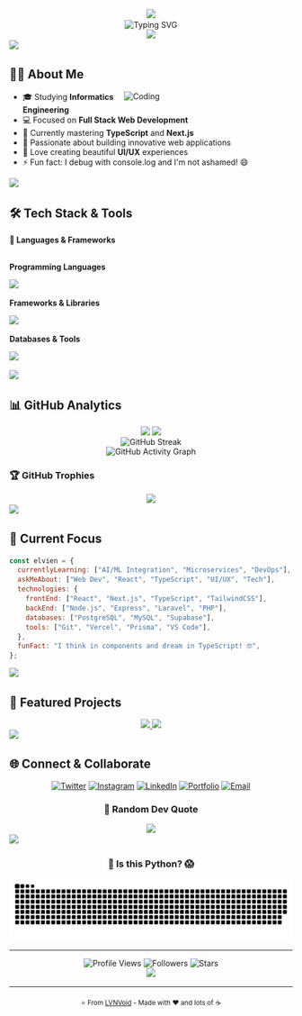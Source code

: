 <!-- README.md -->
<div align="center">
  <img src="https://capsule-render.vercel.app/api?type=waving&color=gradient&customColorList=12&height=300&section=header&text=大家好!%20%F0%9F%91%8B%F0%9F%8F%BB&fontSize=70&fontColor=fff&animation=fadeIn&fontAlignY=38&desc=Full%20Stack%20Developer%20%7C%20Tech%20Enthusiast&descAlignY=51&descAlign=50" />
</div>

<div align="center">
  <img src="https://readme-typing-svg.demolab.com?font=Fira+Code&pause=1000&color=06DF9B&center=true&width=600&lines=Building+the+future+with+code+%F0%9F%9A%80;TypeScript+%2B+Next.js+Developer;Always+learning+something+new+%F0%9F%8C%B1;Clean+code+enthusiast+%E2%9C%A8" alt="Typing SVG" />
</div>

<div align="center">
  <img src="https://media.giphy.com/media/qgQUggAC3Pfv687qPC/giphy.gif" width="250" />
</div>

<img src="https://user-images.githubusercontent.com/73097560/115834477-dbab4500-a447-11eb-908a-139a6edaec5c.gif">

## 👨‍💻 About Me

<img align="right" alt="Coding" width="300" src="https://cdn.dribbble.com/users/1162077/screenshots/3848914/programmer.gif">

- 🎓 Studying **Informatics Engineering**
- 💻 Focused on **Full Stack Web Development**
- 🌱 Currently mastering **TypeScript** and **Next.js**
- 🚀 Passionate about building innovative web applications
- 🎨 Love creating beautiful **UI/UX** experiences
- ⚡ Fun fact: I debug with console.log and I'm not ashamed! 😄

<img src="https://user-images.githubusercontent.com/73097560/115834477-dbab4500-a447-11eb-908a-139a6edaec5c.gif">

## 🛠 Tech Stack & Tools

<summary><b>🚀 Languages & Frameworks</b></summary>
<br>

**Programming Languages**

<p align="left">
  <img src="https://skillicons.dev/icons?i=js,ts,php,python,html,css" />
</p>

**Frameworks & Libraries**

<p align="left">
  <img src="https://skillicons.dev/icons?i=react,nextjs,express,laravel,tailwind,nodejs" />
</p>

**Databases & Tools**

<p align="left">
  <img src="https://skillicons.dev/icons?i=postgres,mysql,supabase,prisma,git,vercel,vscode,figma" />
</p>

<img src="https://user-images.githubusercontent.com/73097560/115834477-dbab4500-a447-11eb-908a-139a6edaec5c.gif">

## 📊 GitHub Analytics

<div align="center">
  <img height="180em" src="https://github-readme-stats.vercel.app/api?username=LVNVoid&show_icons=true&theme=react&include_all_commits=true&count_private=true&hide_border=true&bg_color=0D1117&title_color=F85D7F&icon_color=F8D866"/>
  <img height="180em" src="https://github-readme-stats.vercel.app/api/top-langs/?username=LVNVoid&layout=compact&theme=react&hide_border=true&bg_color=0D1117&title_color=F85D7F&icon_color=F8D866"/>
</div>

<div align="center">
  <img src="https://github-readme-streak-stats.herokuapp.com/?user=LVNVoid&theme=react&hide_border=true&background=0D1117&stroke=0000&ring=F85D7F&fire=F8D866&currStreakLabel=F8D866" alt="GitHub Streak" />
</div>

<div align="center">
  <img src="https://github-readme-activity-graph.vercel.app/graph?username=LVNVoid&bg_color=0D1117&color=F8D866&line=F85D7F&point=FFFFFF&area=true&hide_border=true" alt="GitHub Activity Graph" />
</div>

### 🏆 GitHub Trophies

<div align="center">
  <img src="https://github-profile-trophy.vercel.app/?username=LVNVoid&theme=discord&no-frame=true&no-bg=true&margin-w=4&row=1" />
</div>

<img src="https://user-images.githubusercontent.com/73097560/115834477-dbab4500-a447-11eb-908a-139a6edaec5c.gif">

## 🎯 Current Focus

```javascript
const elvien = {
  currentlyLearning: ["AI/ML Integration", "Microservices", "DevOps"],
  askMeAbout: ["Web Dev", "React", "TypeScript", "UI/UX", "Tech"],
  technologies: {
    frontEnd: ["React", "Next.js", "TypeScript", "TailwindCSS"],
    backEnd: ["Node.js", "Express", "Laravel", "PHP"],
    databases: ["PostgreSQL", "MySQL", "Supabase"],
    tools: ["Git", "Vercel", "Prisma", "VS Code"],
  },
  funFact: "I think in components and dream in TypeScript! 🤓",
};
```

<img src="https://user-images.githubusercontent.com/73097560/115834477-dbab4500-a447-11eb-908a-139a6edaec5c.gif">

## 🌟 Featured Projects

<div align="center">
  <a href="https://github.com/LVNVoid">
    <img src="https://github-readme-stats.vercel.app/api/pin/?username=LVNVoid&repo=SPLD-Server&theme=react&hide_border=true&bg_color=0D1117&title_color=F85D7F&icon_color=F8D866" />
  </a>
  <a href="https://github.com/LVNVoid">
    <img src="https://github-readme-stats.vercel.app/api/pin/?username=LVNVoid&repo=e-portfolio-ft-unimma&theme=react&hide_border=true&bg_color=0D1117&title_color=F85D7F&icon_color=F8D866" />
  </a>
</div>

<img src="https://user-images.githubusercontent.com/73097560/115834477-dbab4500-a447-11eb-908a-139a6edaec5c.gif">

## 🌐 Connect & Collaborate

<div align="center">
  
  [![Twitter](https://img.shields.io/badge/Twitter-1DA1F2?style=for-the-badge&logo=twitter&logoColor=white)](https://twitter.com/lvnap_)
  [![Instagram](https://img.shields.io/badge/Instagram-E4405F?style=for-the-badge&logo=instagram&logoColor=white)](https://www.instagram.com/elvien_13)
  [![LinkedIn](https://img.shields.io/badge/LinkedIn-0077B5?style=for-the-badge&logo=linkedin&logoColor=white)](https://www.linkedin.com/in/elvien/)
  [![Portfolio](https://img.shields.io/badge/Portfolio-FF5722?style=for-the-badge&logo=google-chrome&logoColor=white)](#)
  [![Email](https://img.shields.io/badge/Email-D14836?style=for-the-badge&logo=gmail&logoColor=white)](mailto:your.email@example.com)

</div>

<div align="center">
  <h3>💭 Random Dev Quote</h3>
  <img src="https://quotes-github-readme.vercel.app/api?type=horizontal&theme=dark" />
</div>

<img src="https://user-images.githubusercontent.com/73097560/115834477-dbab4500-a447-11eb-908a-139a6edaec5c.gif">

<div align="center">
  <h3>🐍 Is this Python? 😱</h3>
  <img src="https://raw.githubusercontent.com/platane/platane/output/github-contribution-grid-snake-dark.svg" alt="Snake animation" />
</div>

---

<div align="center">
  <img src="https://komarev.com/ghpvc/?username=LVNVoid&style=for-the-badge&color=blueviolet" alt="Profile Views" />
  <img src="https://img.shields.io/github/followers/LVNVoid?style=for-the-badge&color=blue" alt="Followers" />
  <img src="https://img.shields.io/github/stars/LVNVoid?style=for-the-badge&color=yellow" alt="Stars" />
</div>

<div align="center">
  <img src="https://capsule-render.vercel.app/api?type=waving&color=gradient&customColorList=12&height=100&section=footer" />
</div>

---

<div align="center">
  <sub>⭐ From <a href="https://github.com/LVNVoid">LVNVoid</a> - Made with ❤️ and lots of ☕</sub>
</div>
